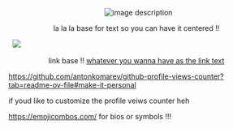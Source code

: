 <p align="center">
  <img src="https://files.catbox.moe/b70xa7.gif" alt="image description" title="image description or alt text !">
<p align="center">

<p align="center"> la la la base for text so you can have it centered !! <p align="center">

  <img src="https://komarev.com/ghpvc/?username=adogsmeow">

<p align="center"> link base !! <a href="https://actual-link-name.com">whatever you wanna have as the link text</a>

https://github.com/antonkomarev/github-profile-views-counter?tab=readme-ov-file#make-it-personal

if youd like to customize the profile veiws counter heh

https://emojicombos.com/ for bios or symbols !!!
